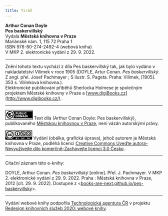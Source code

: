 ```yaml
---
title: Tiráž
---
```


**Arthur Conan Doyle**  
**Pes baskervillský**  
Vydala **Městská knihovna v Praze**  
Mariánské nám. 1, 115 72 Praha 1  
ISBN 978-80-274-2492-4 (webová kniha)  
V MKP 2. elektronické vydání z 29. 9. 2022.

***

Znění tohoto textu vychází z díla Pes baskervillský tak, jak bylo vydáno v nakladatelství Vilímek v roce 1905 (DOYLE, Artur Conan. _Pes baskervillský_. Z angl. přel. Josef Pachmayer ; S ilustr. S. Pageta. Praha: Vilímek, \[1905\]. 353 s. Vilímkova knihovna.).  
Elektronické publikování příběhů Sherlocka Holmese je společným projektem Městské knihovny v Praze a [www.digiBooks.cz](http://www.digibooks.cz/).

***

[![Public Domain](./resources/image003.gif)](http://creativecommons.org/publicdomain/mark/1.0/)
Text díla (Arthur Conan Doyle: Pes baskervillský), publikovaného [Městskou knihovnou v Praze](http://www.mlp.cz/), není vázán autorskými právy.

[![Licence Creative Commons](./resources/image004.gif)](http://creativecommons.org/licenses/by-nc-sa/3.0/cz/)
Vydání (obálka, grafická úprava), jehož autorem je Městská knihovna v Praze, podléhá licenci [Creative Commons Uveďte autora-Nevyužívejte dílo komerčně-Zachovejte licenci 3.0 Česko](http://creativecommons.org/licenses/by-nc-sa/3.0/cz/).

***

Citační záznam této e-knihy:

DOYLE, Arthur Conan. _Pes baskervillský_ \[online\]. Přel. J. Pachmayer. V MKP 2. elektronické vydání z 29. 9. 2022. Praha : Městská knihovna v Praze, 2012 \[cit. 29. 9. 2022]. Dostupné z <[books-are-next.github.io/pes-baskervillsky](https://books-are-next.github.io/pes-baskervillsky/)>.

***

Vydání webové knihy podpořila [Technologická agentura ČR](https://www.tacr.cz/) v projektu [Redesign knihovních služeb 2020: webové knihy](https://starfos.tacr.cz/cs/project/TL04000391).